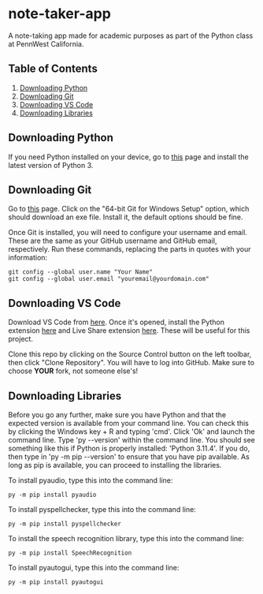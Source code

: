 # note-taker-app

A note-taking app made for academic purposes as part of the Python class at PennWest California.

## Table of Contents
1. [Downloading Python](#downloading-python)
1. [Downloading Git](#downloading-git)
2. [Downloading VS Code](#downloading-vs-code)
3. [Downloading Libraries](#downloading-libraries)

## Downloading Python

If you need Python installed on your device, go to [this](https://www.python.org/downloads/) page and install the latest version of Python 3.

## Downloading Git

Go to [this](https://git-scm.com/download/win) page. Click on the "64-bit Git for Windows Setup" option, which should download an exe file. Install it, the default options should be fine.

Once Git is installed, you will need to configure your username and email. These are the same as your GitHub username and GitHub email, respectively. Run these commands, replacing the parts in quotes with your information:

    git config --global user.name "Your Name"
    git config --global user.email "youremail@yourdomain.com"

## Downloading VS Code

Download VS Code from [here](https://code.visualstudio.com/). Once it's opened, install the Python extension [here](https://marketplace.visualstudio.com/items?itemName=ms-python.python) and Live Share extension [here](https://marketplace.visualstudio.com/items?itemName=MS-vsliveshare.vsliveshare). These will be useful for this project.

Clone this repo by clicking on the Source Control button on the left toolbar, then click "Clone Repository". You will have to log into GitHub. Make sure to choose **YOUR** fork, not someone else's!

## Downloading Libraries

Before you go any further, make sure you have Python and that the expected version is available from your command line. You can check this by clicking the Windows key + R and typing 'cmd'. Click 'Ok' and launch the command line. Type 'py --version' within the command line. You should see something like this if Python is properly installed: 'Python 3.11.4'. If you do, then type in 'py -m pip --version' to ensure that you have pip available. As long as pip is available, you can proceed to installing the libraries.

To install pyaudio, type this into the command line:

    py -m pip install pyaudio

To install pyspellchecker, type this into the command line:

    py -m pip install pyspellchecker

To install the speech recognition library, type this into the command line:

    py -m pip install SpeechRecognition

To install pyautogui, type this into the command line:

    py -m pip install pyautogui
